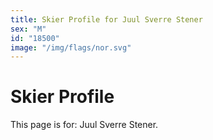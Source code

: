 ```yaml
---
title: Skier Profile for Juul Sverre Stener
sex: "M"
id: "18500"
image: "/img/flags/nor.svg" 
---
```


# Skier Profile

This page is for: Juul Sverre Stener.
    